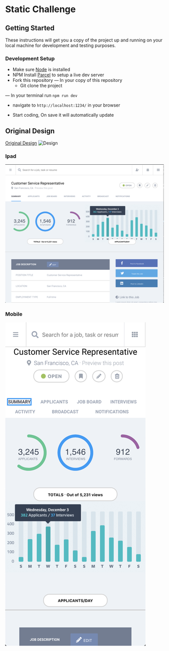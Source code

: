 # Static Challenge

## Getting Started

These instructions will get you a copy of the project up and running on your local machine for development and testing purposes.

### Development Setup

- Make sure [Node](https://nodejs.org/en/download/) is installed
- NPM Install [Parcel](https://parceljs.org/getting_started.html) to setup a live dev server
- Fork this repository
  — In your copy of this repository
  - Git clone the project

— In your terminal run `npm run dev`

- navigate to `http://localhost:1234/` in your browser

- Start coding, On save it will automatically update

## Original Design

[Original Design](https://cdn.dribbble.com/users/44126/screenshots/1315388/attachments/184703/job-summary.png)
![Design](https://cdn.dribbble.com/users/44126/screenshots/1315388/attachments/184703/job-summary.png)


### Ipad

![Ipad Design](https://github.com/marcusp619/mp-comp-challenge-3/blob/master/Ipad.png?raw=true)

### Mobile

![Mobile Design](https://github.com/marcusp619/mp-comp-challenge-3/blob/master/Mobile.png?raw=true)
